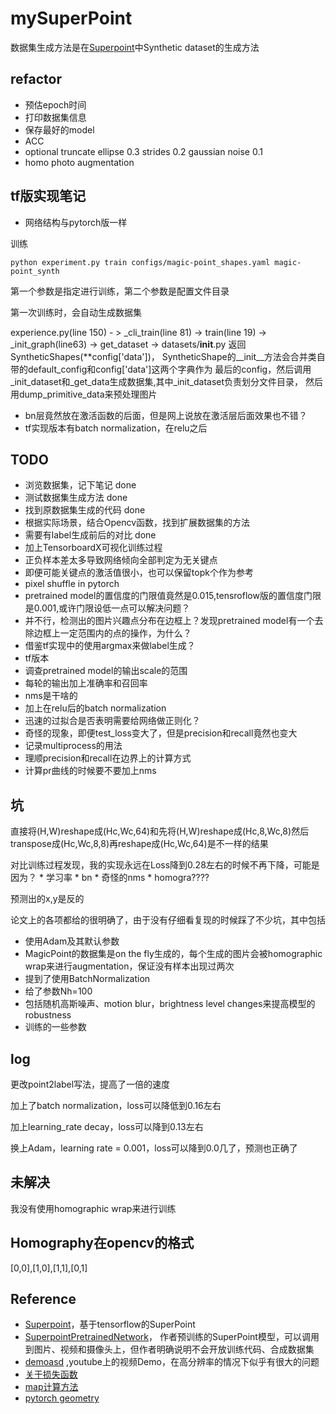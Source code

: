 # mySuperPoint
数据集生成方法是在[Superpoint](https://github.com/rpautrat/SuperPoint)中Synthetic dataset的生成方法

## refactor
* 预估epoch时间
* 打印数据集信息
* 保存最好的model
* ACC
* optional truncate ellipse 0.3 strides 0.2 gaussian noise 0.1
* homo photo augmentation

## tf版实现笔记
* 网络结构与pytorch版一样

训练
```shell
python experiment.py train configs/magic-point_shapes.yaml magic-point_synth
```
第一个参数是指定进行训练，第二个参数是配置文件目录

第一次训练时，会自动生成数据集

experience.py(line 150) - > _cli_train(line 81) 
-> train(line 19) -> _init_graph(line63)
-> get_dataset -> datasets/__init__.py 返回SyntheticShapes(**config['data'])，
SyntheticShape的__init__方法会合并类自带的default_config和config['data']这两个字典作为
最后的config，然后调用_init_dataset和_get_data生成数据集,其中_init_dataset负责划分文件目录，
然后用dump_primitive_data来预处理图片

* bn层竟然放在激活函数的后面，但是网上说放在激活层后面效果也不错？
* tf实现版本有batch normalization，在relu之后

## TODO
* 浏览数据集，记下笔记 done
* 测试数据集生成方法 done
* 找到原数据集生成的代码 done
* 根据实际场景，结合Opencv函数，找到扩展数据集的方法
* 需要有label生成前后的对比 done
* 加上TensorboardX可视化训练过程
* 正负样本差太多导致网络倾向全部判定为无关键点
* 即便可能关键点的激活值很小，也可以保留topk个作为参考
* pixel shuffle in pytorch
* pretrained model的置信度的门限值竟然是0.015,tensroflow版的置信度门限是0.001,或许门限设低一点可以解决问题？
* 并不行，检测出的图片兴趣点分布在边框上？发现pretrained model有一个去除边框上一定范围内的点的操作，为什么？
* 借鉴tf实现中的使用argmax来做label生成？
* tf版本
* 调查pretrained model的输出scale的范围
* 每轮的输出加上准确率和召回率
* nms是干啥的
* 加上在relu后的batch normalization
* 迅速的过拟合是否表明需要给网络做正则化？
* 奇怪的现象，即便test_loss变大了，但是precision和recall竟然也变大
* 记录multiprocess的用法
* 理顺precision和recall在边界上的计算方式
* 计算pr曲线的时候要不要加上nms

## 坑
直接将(H,W)reshape成(Hc,Wc,64)和先将(H,W)reshape成(Hc,8,Wc,8)然后transpose成(Hc,Wc,8,8)再reshape成(Hc,Wc,64)是不一样的结果

对比训练过程发现，我的实现永远在Loss降到0.28左右的时候不再下降，可能是因为？
    * 学习率
    * bn
    * 奇怪的nms
    * homogra????
    
预测出的x,y是反的

论文上的各项都给的很明确了，由于没有仔细看复现的时候踩了不少坑，其中包括
* 使用Adam及其默认参数
* MagicPoint的数据集是on the fly生成的，每个生成的图片会被homographic wrap来进行augmentation，保证没有样本出现过两次
* 提到了使用BatchNormalization
* 给了参数Nh=100
* 包括随机高斯噪声、motion blur，brightness level changes来提高模型的robustness
* 训练的一些参数

## log
更改point2label写法，提高了一倍的速度

加上了batch normalization，loss可以降低到0.16左右

加上learning_rate decay，loss可以降到0.13左右

换上Adam，learning rate = 0.001，loss可以降到0.0几了，预测也正确了

## 未解决
我没有使用homographic wrap来进行训练

## Homography在opencv的格式
[0,0],[1,0],[1,1],[0,1]

## Reference
* [Superpoint](https://github.com/rpautrat/SuperPoint)，基于tensorflow的SuperPoint
* [SuperpointPretrainedNetwork](https://github.com/MagicLeapResearch/SuperPointPretrainedNetwork)，
作者预训练的SuperPoint模型，可以调用到图片、视频和摄像头上，但作者明确说明不会开放训练代码、合成数据集
* [demoasd](https://www.youtube.com/watch?v=gtzxuET74Mk) ,youtube上的视频Demo，在高分辨率的情况下似乎有很大的问题
* [关于损失函数](https://zhuanlan.zhihu.com/p/54969632)
* [map计算方法](https://www.jianshu.com/p/82be426f776e)
* [pytorch geometry](https://torchgeometry.readthedocs.io/en/latest/warp_perspective.html)